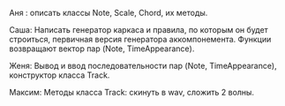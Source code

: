 Аня : описать классы Note, Scale, Chord, их методы.

Саша: Написать генератор каркаса и правила, по которым он будет строиться, первичная версия генератора аккомпонемента. 
      Функции возвращают вектор пар (Note, TimeAppearance).

Женя: Вывод и ввод последовательности пар (Note, TimeAppearance), конструктор класса Track.

Максим: Методы класса Track: скинуть в wav, сложить 2 волны.
